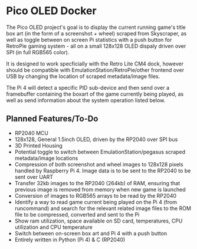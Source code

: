 # Pico OLED Docker
The Pico OLED project's goal is to display the current running game's title box art (in the form of a screenshot + wheel) scraped from Skyscraper, as well as toggle between on screen Pi statistics with a push button for RetroPie gaming system - all on a small 128x128 OLED dispaly driven over SPI (in full RGB565 color). 

It is designed to work specficially with the Retro Lite CM4 dock, however should be compatible with EmulationStation/RetroPie/other frontend over USB by changing the location of scraped metadata/image files. 

The Pi 4 will detect a specific PID sub-device and then send over a framebuffer containing the boxart of the game currently being played, as well as send information about the system operation listed below. 

## Planned Features/To-Do
- RP2040 MCU 
- 128x128, General 1.5inch OLED, driven by the RP2040 over SPI bus
- 3D Printed Housing 
- Potential toggle to switch between EmulationStation/pegasus scraped metadata/image locations
- Compression of both screenshot and wheel images to 128x128 pixels handled by Raspberry Pi 4. Image data is to be sent to the RP2040 to be sent over UART
- Transfer 32kb images to the RP2040 (264kb) of RAM, ensuring that previous image is removed from memory when new game is launched 
- Conversion of images to RGB565 arrays to be read by the RP2040
- Identify a way to read game current being played on the Pi 4 (from runcommand) and search for the relevant related image files to the ROM file to be compressed, converted and sent to the Pi 
- Show ram utilization, space available on SD card, temperatures, CPU utilization and CPU temperature
- Switch between on-screen box art and Pi 4 with a push button 
- Entirely written in Python (Pi 4) & C (RP2040)
